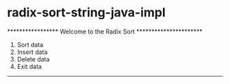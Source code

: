 # radix-sort-string-java-impl

***************** Welcome to the Radix Sort **********************
1. Sort data
2. Insert data
3. Delete data
4. Exit data
***************************************

